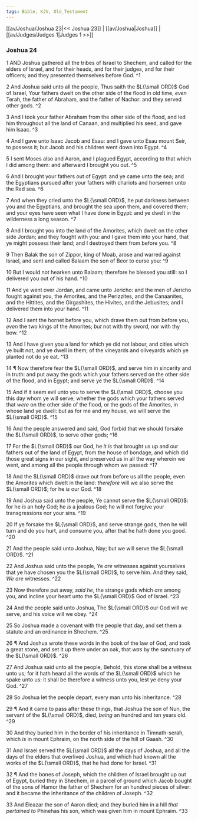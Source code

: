 ```yaml
---
tags: Bible, KJV, Old_Testament
---
```


[[av/Joshua/Joshua 23|<< Joshua 23]] | [[av/Joshua|Joshua]] | [[av/Judges/Judges 1|Judges 1 >>]]

### Joshua 24

1 AND Joshua gathered all the tribes of Israel to Shechem, and called for the elders of Israel, and for their heads, and for their judges, and for their officers; and they presented themselves before God. ^1

2 And Joshua said unto all the people, Thus saith the $L{\small ORD}$ God of Israel, Your fathers dwelt on the other side of the flood in old time, _even_ Terah, the father of Abraham, and the father of Nachor: and they served other gods. ^2

3 And I took your father Abraham from the other side of the flood, and led him throughout all the land of Canaan, and multiplied his seed, and gave him Isaac. ^3

4 And I gave unto Isaac Jacob and Esau: and I gave unto Esau mount Seir, to possess it; but Jacob and his children went down into Egypt. ^4

5 I sent Moses also and Aaron, and I plagued Egypt, according to that which I did among them: and afterward I brought you out. ^5

6 And I brought your fathers out of Egypt: and ye came unto the sea; and the Egyptians pursued after your fathers with chariots and horsemen unto the Red sea. ^6

7 And when they cried unto the $L{\small ORD}$, he put darkness between you and the Egyptians, and brought the sea upon them, and covered them; and your eyes have seen what I have done in Egypt: and ye dwelt in the wilderness a long season. ^7

8 And I brought you into the land of the Amorites, which dwelt on the other side Jordan; and they fought with you: and I gave them into your hand, that ye might possess their land; and I destroyed them from before you. ^8

9 Then Balak the son of Zippor, king of Moab, arose and warred against Israel, and sent and called Balaam the son of Beor to curse you: ^9

10 But I would not hearken unto Balaam; therefore he blessed you still: so I delivered you out of his hand. ^10

11 And ye went over Jordan, and came unto Jericho: and the men of Jericho fought against you, the Amorites, and the Perizzites, and the Canaanites, and the Hittites, and the Girgashites, the Hivites, and the Jebusites; and I delivered them into your hand. ^11

12 And I sent the hornet before you, which drave them out from before you, _even_ the two kings of the Amorites; _but_ not with thy sword, nor with thy bow. ^12

13 And I have given you a land for which ye did not labour, and cities which ye built not, and ye dwell in them; of the vineyards and oliveyards which ye planted not do ye eat. ^13

14 ¶ Now therefore fear the $L{\small ORD}$, and serve him in sincerity and in truth: and put away the gods which your fathers served on the other side of the flood, and in Egypt; and serve ye the $L{\small ORD}$. ^14

15 And if it seem evil unto you to serve the $L{\small ORD}$, choose you this day whom ye will serve; whether the gods which your fathers served that _were_ on the other side of the flood, or the gods of the Amorites, in whose land ye dwell: but as for me and my house, we will serve the $L{\small ORD}$. ^15

16 And the people answered and said, God forbid that we should forsake the $L{\small ORD}$, to serve other gods; ^16

17 For the $L{\small ORD}$ our God, he _it_ _is_ that brought us up and our fathers out of the land of Egypt, from the house of bondage, and which did those great signs in our sight, and preserved us in all the way wherein we went, and among all the people through whom we passed: ^17

18 And the $L{\small ORD}$ drave out from before us all the people, even the Amorites which dwelt in the land: _therefore_ will we also serve the $L{\small ORD}$; for he _is_ our God. ^18

19 And Joshua said unto the people, Ye cannot serve the $L{\small ORD}$: for he _is_ an holy God; he _is_ a jealous God; he will not forgive your transgressions nor your sins. ^19

20 If ye forsake the $L{\small ORD}$, and serve strange gods, then he will turn and do you hurt, and consume you, after that he hath done you good. ^20

21 And the people said unto Joshua, Nay; but we will serve the $L{\small ORD}$. ^21

22 And Joshua said unto the people, Ye _are_ witnesses against yourselves that ye have chosen you the $L{\small ORD}$, to serve him. And they said, _We_ _are_ witnesses. ^22

23 Now therefore put away, _said_ _he_, the strange gods which _are_ among you, and incline your heart unto the $L{\small ORD}$ God of Israel. ^23

24 And the people said unto Joshua, The $L{\small ORD}$ our God will we serve, and his voice will we obey. ^24

25 So Joshua made a covenant with the people that day, and set them a statute and an ordinance in Shechem. ^25

26 ¶ And Joshua wrote these words in the book of the law of God, and took a great stone, and set it up there under an oak, that _was_ by the sanctuary of the $L{\small ORD}$. ^26

27 And Joshua said unto all the people, Behold, this stone shall be a witness unto us; for it hath heard all the words of the $L{\small ORD}$ which he spake unto us: it shall be therefore a witness unto you, lest ye deny your God. ^27

28 So Joshua let the people depart, every man unto his inheritance. ^28

29 ¶ And it came to pass after these things, that Joshua the son of Nun, the servant of the $L{\small ORD}$, died, _being_ an hundred and ten years old. ^29

30 And they buried him in the border of his inheritance in Timnath-serah, which _is_ in mount Ephraim, on the north side of the hill of Gaash. ^30

31 And Israel served the $L{\small ORD}$ all the days of Joshua, and all the days of the elders that overlived Joshua, and which had known all the works of the $L{\small ORD}$, that he had done for Israel. ^31

32 ¶ And the bones of Joseph, which the children of Israel brought up out of Egypt, buried they in Shechem, in a parcel of ground which Jacob bought of the sons of Hamor the father of Shechem for an hundred pieces of silver: and it became the inheritance of the children of Joseph. ^32

33 And Eleazar the son of Aaron died; and they buried him in a hill _that_ _pertained_ _to_ Phinehas his son, which was given him in mount Ephraim. ^33
